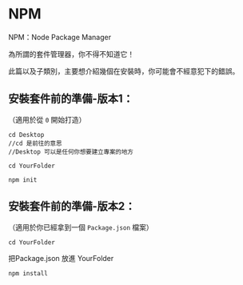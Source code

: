 # NPM

NPM：Node Package Manager

為所謂的套件管理器，你不得不知道它！

此篇以及子類別，主要想介紹幾個在安裝時，你可能會不經意犯下的錯誤。

## 安裝套件前的準備-版本1：

（適用於從 `0` 開始打造）

```text
cd Desktop
//cd 是前往的意思
//Desktop 可以是任何你想要建立專案的地方
```

```text
cd YourFolder
```

```text
npm init
```

## 安裝套件前的準備-版本2：

（適用於你已經拿到一個 `Package.json` 檔案）

```text
cd YourFolder
```

把Package.json 放進 YourFolder

```text
npm install
```



